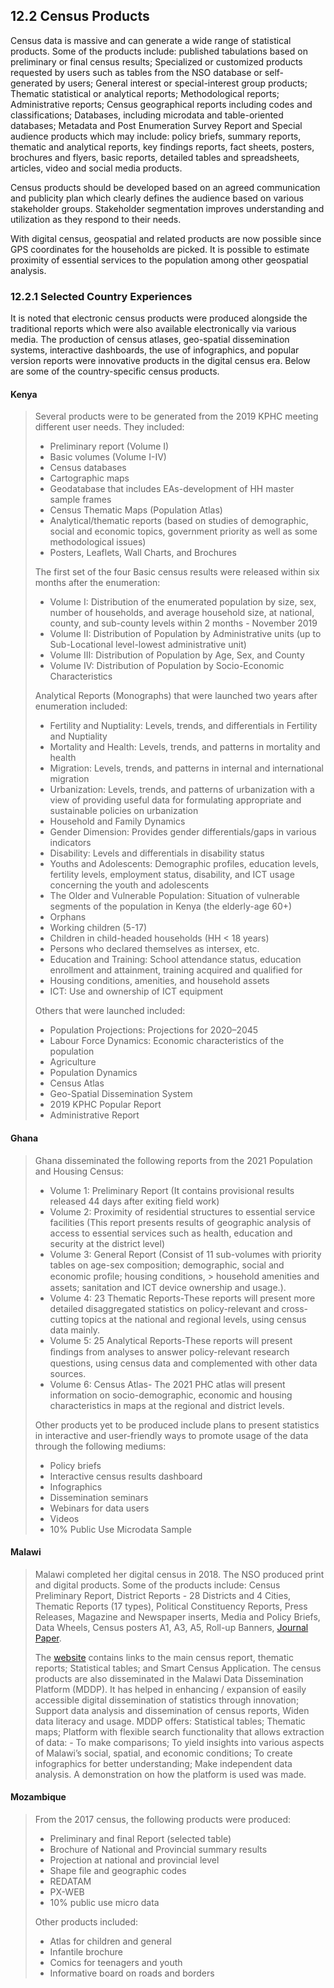 ## 12.2 Census Products

Census data is massive and can generate a wide range of statistical products. Some of the products include: published tabulations based on preliminary or final census results; Specialized or customized products requested by users such as tables from the NSO database or self-generated by users; General interest or special-interest group products; Thematic statistical or analytical reports; Methodological reports; Administrative reports; Census geographical reports including codes and classifications; Databases, including microdata and table-oriented databases; Metadata and Post Enumeration Survey Report and Special audience products which may include:  policy briefs, summary reports, thematic and analytical reports, key findings reports, fact sheets, posters, brochures and flyers, basic reports, detailed tables and spreadsheets, articles, video and social media products. 

Census products should be developed based on an agreed communication and publicity plan which clearly defines the audience based on various stakeholder groups. Stakeholder segmentation improves understanding and utilization as they respond to their needs.

With digital census, geospatial and related products are now possible since GPS coordinates for the households are picked. It is possible to estimate proximity of essential services to the population among other geospatial analysis.

### 12.2.1 Selected Country Experiences

It is noted that electronic census products were produced alongside the traditional reports which were also available electronically via various media. The production of census atlases, geo-spatial dissemination systems, interactive dashboards, the use of infographics, and popular version reports were innovative products in the digital census era. Below are some of the country-specific census products.

#### Kenya

> Several products were to be generated from the 2019 KPHC meeting different user needs. They included:
>
> - Preliminary report (Volume I)
> - Basic volumes (Volume I-IV)
> - Census databases
> - Cartographic maps
> - Geodatabase that includes EAs-development of HH master sample frames
> - Census Thematic Maps (Population Atlas)
> - Analytical/thematic reports (based on studies of demographic, social and economic topics, government priority as well as some methodological issues)
> - Posters, Leaflets, Wall Charts, and Brochures
>
> The first set of the four Basic census results were released within six months after the enumeration:
>
> - Volume I: Distribution of the enumerated population by size, sex, number of households, and average household size, at national, county, and sub-county levels within 2 months - November 2019
> - Volume II: Distribution of Population by Administrative units (up to Sub-Locational level-lowest administrative unit)
> - Volume III: Distribution of Population by Age, Sex, and County
> - Volume IV: Distribution of Population by Socio-Economic Characteristics
>
> Analytical Reports (Monographs) that were launched two years after enumeration included:
>
> - Fertility and Nuptiality: Levels, trends, and differentials in Fertility and Nuptiality
> - Mortality and Health: Levels, trends, and patterns in mortality and health
> - Migration: Levels, trends, and patterns in internal and international migration
> - Urbanization: Levels, trends, and patterns of urbanization with a view of providing useful data for formulating appropriate and sustainable policies on urbanization
> - Household and Family Dynamics
> - Gender Dimension: Provides gender differentials/gaps in various indicators
> - Disability: Levels and differentials in disability status
> - Youths and Adolescents: Demographic profiles, education levels, fertility levels, employment status, disability, and ICT usage concerning the youth and adolescents
> - The Older and Vulnerable Population: Situation of vulnerable segments of the population in Kenya (the elderly-age 60+)
> - Orphans
> - Working children (5-17)
> - Children in child-headed households (HH < 18 years)
> - Persons who declared themselves as intersex, etc.
> - Education and Training: School attendance status, education enrollment and attainment, training acquired and qualified for
> - Housing conditions, amenities, and household assets
> - ICT: Use and ownership of ICT equipment
>
> Others that were launched included:
>
> - Population Projections: Projections for 2020–2045
> - Labour Force Dynamics: Economic characteristics of the population
> - Agriculture
> - Population Dynamics
> - Census Atlas
> - Geo-Spatial Dissemination System
> - 2019 KPHC Popular Report
> - Administrative Report

#### Ghana
>
> Ghana disseminated the following reports from the 2021 Population and Housing Census: 
> - Volume 1: Preliminary Report (It contains provisional results released 44 days after exiting field work)  
> -	Volume 2: Proximity of residential structures to essential service facilities (This report presents results of geographic analysis of access to essential services such as health, education and security at the district level)
> - Volume 3: General Report (Consist of 11 sub-volumes with priority tables on age-sex composition; demographic, social and economic proﬁle; housing conditions,  > household amenities and assets; sanitation and ICT device ownership and usage.). 
>  -	Volume 4: 23 Thematic Reports-These reports will present more detailed disaggregated statistics on policy-relevant and cross-cutting topics at the national and regional levels, using census data mainly. 
>  -	Volume 5: 25 Analytical Reports-These reports will present ﬁndings from analyses to answer policy-relevant research questions, using census data and complemented with other data sources. 
>   - Volume 6: Census Atlas- The 2021 PHC atlas will present information on socio-demographic, economic and housing characteristics in maps at the regional and district levels.
>     
> Other products yet to be produced include plans to present statistics in interactive and user-friendly ways to promote usage of the data through the following mediums:
> - Policy briefs
> - Interactive census results dashboard
> - Infographics
> - Dissemination seminars
> - Webinars for data users
> - Videos
> - 10% Public Use Microdata Sample

#### Malawi
>
>Malawi completed her digital census in 2018. The NSO produced print and digital products. Some of the products include: Census Preliminary Report, District Reports  - 28 Districts and 4 Cities, Thematic Reports (17 types), Political Constituency Reports, Press Releases, Magazine and Newspaper inserts, Media and Policy Briefs, Data Wheels, Census posters A1, A3, A5, Roll-up Banners, [Journal Paper](https://content.iospress.com/download/statistical-journal-of-the-iaos/sji190587?id=statistical-journal-of-the-iaos%2Fsji190587).
>
> The [website](https://www.nsomalawi.mw/census/2018) contains links to the main census report, thematic reports; Statistical tables; and Smart Census Application. The census products are also disseminated in the Malawi Data Dissemination Platform (MDDP). It has helped in enhancing / expansion of easily accessible digital dissemination of statistics through innovation; Support data analysis and dissemination of census reports, Widen data literacy and usage. MDDP offers: Statistical tables; Thematic maps; Platform with flexible search functionality that allows extraction of data: - To make comparisons; To yield insights into various aspects of Malawi’s social, spatial, and economic conditions; To create infographics for better understanding; Make independent data analysis. A demonstration on how the platform is used was made.

#### Mozambique
>
> From the 2017 census, the following products were produced:
> - Preliminary and final Report (selected table)
> - Brochure of National and Provincial summary results
> - Projection at national and provincial level
> - Shape file and geographic codes
> - REDATAM
> - PX-WEB
> - 10% public use micro data
> 
> Other products included:
> - Atlas for children and general
> - Infantile brochure
> - Comics for teenagers and youth
> - Informative board on roads and borders
